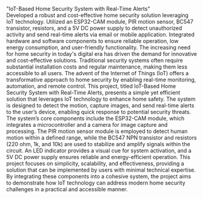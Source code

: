 "IoT-Based Home Security System with Real-Time Alerts"                                                                                                                                   
Developed a robust and cost-effective home security solution leveraging IoT technology. Utilized an ESP32-CAM module, PIR motion sensor, BC547 transistor, resistors, and a 5V DC power supply to detect unauthorized activity and send real-time alerts via email or mobile application. Integrated hardware and software components to ensure reliable operation, low energy consumption, and user-friendly functionality.
The increasing need for home security in today's digital era has driven the demand for innovative and cost-effective solutions. Traditional security systems often require substantial installation costs and regular maintenance, making them less accessible to all users. The advent of the Internet of Things (IoT) offers a transformative approach to home security by enabling real-time monitoring, automation, and remote control. This project, titled IoT-Based Home Security System with Real-Time Alerts, presents a simple yet efficient solution that leverages IoT technology to enhance home safety. The system is designed to detect the motion, capture images, and send real-time alerts to the user’s device, enabling quick response to potential security threats. The system’s core components include the ESP32-CAM module, which integrates a microcontroller and a camera for image capture and processing. The PIR motion sensor module is employed to detect human motion within a defined range, while the BC547 NPN transistor and resistors (220 ohm, 1k, and 10k) are used to stabilize and amplify signals within the circuit. An LED indicator provides a visual cue for system activation, and a 5V DC power supply ensures reliable and energy-efficient operation. This project focuses on simplicity, scalability, and effectiveness, providing a solution that can be implemented by users with minimal technical expertise. By integrating these components into a cohesive system, the project aims to demonstrate how IoT technology can address modern home security challenges in a practical and accessible manner.
